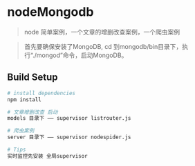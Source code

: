 # nodeMongodb

> node  简单案例，一个文章的增删改查案例，一个爬虫案例

> 首先要确保安装了MongoDB, cd 到mongodb/bin目录下，执行“./mongod”命令，启动MongoDB。

## Build Setup

``` bash
# install dependencies
npm install

# 文章增删改查 启动
models 目录下 —— supervisor listrouter.js

# 爬虫案例
server 目录下 —— supervisor nodespider.js

# Tips
实时监控先安装 全局supervisor
```
